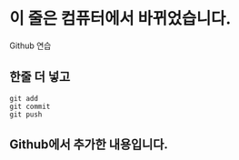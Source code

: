 # 이 줄은 컴퓨터에서 바뀌었습니다.

Github 연습

## 한줄 더 넣고

```
git add
git commit
git push
```

## Github에서 추가한 내용입니다.
